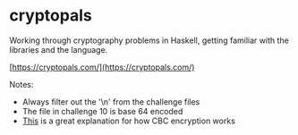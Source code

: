 # cryptopals

Working through cryptography problems in Haskell, getting familiar with the libraries and the language.

[https://cryptopals.com/](https://cryptopals.com/)


Notes:

- Always filter out the '\n' from the challenge files
- The file in challenge 10 is base 64 encoded
- [This](https://en.wikipedia.org/wiki/Block_cipher_mode_of_operation#CBC) is a great explanation for
how CBC encryption works

